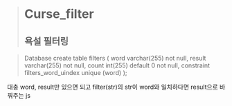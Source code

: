 ># Curse_filter
>## 욕설 필터링

> Database
> create table filters
> (
>     word   varchar(255)       not null,
>     result varchar(255)       not null,
>     count  int(255) default 0 not null,
>     constraint filters_word_uindex
>         unique (word)
> );

대충 
word, result만 있으면 되고
filter(str)의 str이 word와 일치하다면 result으로 바꿔주는 js
